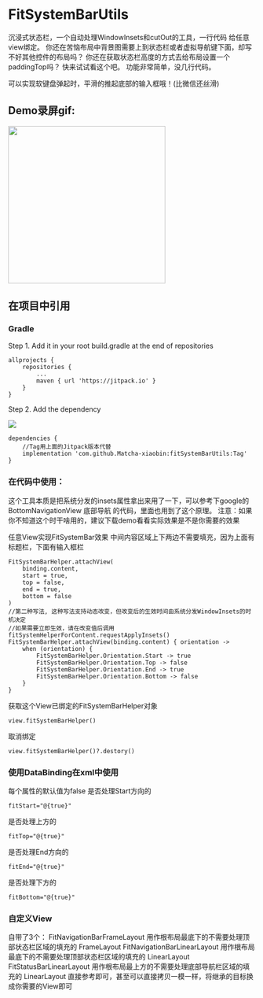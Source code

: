 # FitSystemBarUtils

沉浸式状态栏，一个自动处理WindowInsets和cutOut的工具，一行代码 给任意view绑定。
你还在苦恼布局中背景图需要上到状态栏或者虚拟导航键下面，却写不好其他控件的布局吗？
你还在获取状态栏高度的方式去给布局设置一个paddingTop吗？
快来试试看这个吧。
功能非常简单，没几行代码。

可以实现软键盘弹起时，平滑的推起底部的输入框哦！(比微信还丝滑)

## Demo录屏gif:
<img src="gif/screen.gif" width="320px" >

## 在项目中引用

### Gradle

Step 1. Add it in your root build.gradle at the end of repositories

    allprojects {
        repositories {
            ...
            maven { url 'https://jitpack.io' }
        }
    }

Step 2. Add the dependency

[![](https://jitpack.io/v/Matcha-xiaobin/fitSystemBarUtils.svg)](https://jitpack.io/#Matcha-xiaobin/fitSystemBarUtils)

    dependencies {
        //Tag用上面的Jitpack版本代替
        implementation 'com.github.Matcha-xiaobin:fitSystemBarUtils:Tag'
    }

### 在代码中使用：
这个工具本质是把系统分发的insets属性拿出来用了一下，可以参考下google的 BottomNavigationView 底部导航 的代码，里面也用到了这个原理。
注意：如果你不知道这个时干啥用的，建议下载demo看看实际效果是不是你需要的效果
    
任意View实现FitSystemBar效果
中间内容区域上下两边不需要填充，因为上面有标题栏，下面有输入框栏

    FitSystemBarHelper.attachView(
        binding.content,
        start = true,
        top = false,
        end = true,
        bottom = false
    )
    //第二种写法, 这种写法支持动态改变，但改变后的生效时间由系统分发WindowInsets的时机决定
    //如果需要立即生效，请在改变值后调用 fitSystemHelperForContent.requestApplyInsets()
    FitSystemBarHelper.attachView(binding.content) { orientation ->
        when (orientation) {
            FitSystemBarHelper.Orientation.Start -> true
            FitSystemBarHelper.Orientation.Top -> false
            FitSystemBarHelper.Orientation.End -> true
            FitSystemBarHelper.Orientation.Bottom -> false
        }
    }

获取这个View已绑定的FitSystemBarHelper对象
    
    view.fitSystemBarHelper()

取消绑定

    view.fitSystemBarHelper()?.destory()

### 使用DataBinding在xml中使用
每个属性的默认值为false
是否处理Start方向的

    fitStart="@{true}" 

是否处理上方的

    fitTop="@{true}" 

是否处理End方向的

    fitEnd="@{true}" 

是否处理下方的

    fitBottom="@{true}" 

### 自定义View
自带了3个：
FitNavigationBarFrameLayout 用作根布局最底下的不需要处理顶部状态栏区域的填充的 FrameLayout
FitNavigationBarLinearLayout 用作根布局最底下的不需要处理顶部状态栏区域的填充的 LinearLayout
FitStatusBarLinearLayout 用作根布局最上方的不需要处理底部导航栏区域的填充的 LinearLayout
直接参考即可，甚至可以直接拷贝一模一样，将继承的目标换成你需要的View即可